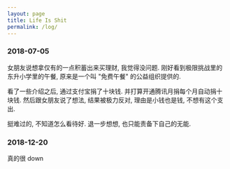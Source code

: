 ```yaml
---
layout: page
title: Life Is Shit
permalink: /log/
---
```


### 2018-07-05

女朋友说想拿仅有的一点积蓄出来买理财, 我觉得没问题. 刚好看到极限挑战里的东升小学里的午餐, 原来是一个叫 "免费午餐" 的公益组织提供的.

看了一些介绍之后, 通过支付宝捐了十块钱. 并打算开通腾讯月捐每个月自动捐十块钱. 然后跟女朋友说了想法, 结果被极力反对, 理由是小钱也是钱, 不想有这个支出.

挺难过的, 不知道怎么看待好. 退一步想想, 也只能责备下自己的无能.

### 2018-12-20

真的很 down

